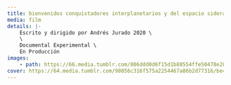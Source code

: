 ```yaml
---
title: bienvenidos conquistadores interplanetarios y del espacio sideral
media: film
details: |-
    Escrito y dirigido por Andrés Jurado 2020 \
    \
    Documental Experimental \
    En Producción
images:
    - path: https://66.media.tumblr.com/806ddd0d6f15d1b88554ffe50478e280/52592ce631e6c5ea-e9/s2048x3072/f5f70a13d770ec6ac048eca0dea124dbd99f1c5c.jpg
cover: https://64.media.tumblr.com/98056c316f575a2254467a86b2d77316/be4b5533c24e292d-7f/s1280x1920/21a3d255db588565ef5a1d5a65cf11982b370575.png
---
```

